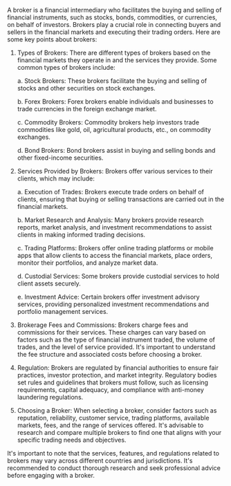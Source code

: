 A broker is a financial intermediary who facilitates the buying and selling of financial instruments, such as stocks, bonds, commodities, or currencies, on behalf of investors. Brokers play a crucial role in connecting buyers and sellers in the financial markets and executing their trading orders. Here are some key points about brokers:

1. Types of Brokers: There are different types of brokers based on the financial markets they operate in and the services they provide. Some common types of brokers include:

   a. Stock Brokers: These brokers facilitate the buying and selling of stocks and other securities on stock exchanges.

   b. Forex Brokers: Forex brokers enable individuals and businesses to trade currencies in the foreign exchange market.

   c. Commodity Brokers: Commodity brokers help investors trade commodities like gold, oil, agricultural products, etc., on commodity exchanges.

   d. Bond Brokers: Bond brokers assist in buying and selling bonds and other fixed-income securities.

2. Services Provided by Brokers: Brokers offer various services to their clients, which may include:

   a. Execution of Trades: Brokers execute trade orders on behalf of clients, ensuring that buying or selling transactions are carried out in the financial markets.

   b. Market Research and Analysis: Many brokers provide research reports, market analysis, and investment recommendations to assist clients in making informed trading decisions.

   c. Trading Platforms: Brokers offer online trading platforms or mobile apps that allow clients to access the financial markets, place orders, monitor their portfolios, and analyze market data.

   d. Custodial Services: Some brokers provide custodial services to hold client assets securely.

   e. Investment Advice: Certain brokers offer investment advisory services, providing personalized investment recommendations and portfolio management services.

3. Brokerage Fees and Commissions: Brokers charge fees and commissions for their services. These charges can vary based on factors such as the type of financial instrument traded, the volume of trades, and the level of service provided. It's important to understand the fee structure and associated costs before choosing a broker.

4. Regulation: Brokers are regulated by financial authorities to ensure fair practices, investor protection, and market integrity. Regulatory bodies set rules and guidelines that brokers must follow, such as licensing requirements, capital adequacy, and compliance with anti-money laundering regulations.

5. Choosing a Broker: When selecting a broker, consider factors such as reputation, reliability, customer service, trading platforms, available markets, fees, and the range of services offered. It's advisable to research and compare multiple brokers to find one that aligns with your specific trading needs and objectives.

It's important to note that the services, features, and regulations related to brokers may vary across different countries and jurisdictions. It's recommended to conduct thorough research and seek professional advice before engaging with a broker.